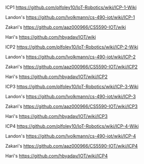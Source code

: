 ICP1
https://github.com/plfoley10/IoT-Robotics/wiki/ICP-1-Wiki

Landon's https://github.com/lvolkmann/cs-490-iot/wiki/ICP-1

Zakari's https://github.com/aaz000966/CS5590-IOT/wiki

Hari's https://github.com/hbyadav/IOT/wiki


ICP2
https://github.com/plfoley10/IoT-Robotics/wiki/ICP-2-Wiki

Landon's https://github.com/lvolkmann/cs-490-iot/wiki/ICP-2

Zakari's https://github.com/aaz000966/CS5590-IOT/wiki/ICP2

Hari's https://github.com/hbyadav/IOT/wiki/ICP2


ICP3
https://github.com/plfoley10/IoT-Robotics/wiki/ICP-3-Wiki

Landon's https://github.com/lvolkmann/cs-490-iot/wiki/ICP-3

Zakari's https://github.com/aaz000966/CS5590-IOT/wiki/ICP3

Hari's https://github.com/hbyadav/IOT/wiki/ICP3


ICP4
https://github.com/plfoley10/IoT-Robotics/wiki/ICP-4-Wiki

Landon's https://github.com/lvolkmann/cs-490-iot/wiki/ICP-4

Zakari's https://github.com/aaz000966/CS5590-IOT/wiki/ICP4

Hari's https://github.com/hbyadav/IOT/wiki/ICP4
